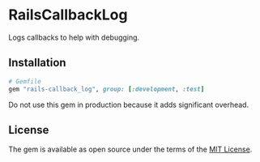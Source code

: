 # RailsCallbackLog

Logs callbacks to help with debugging. 

## Installation

```ruby
# Gemfile
gem "rails-callback_log", group: [:development, :test]
```

Do not use this gem in production because it adds significant overhead.

## License

The gem is available as open source under the terms of the [MIT
License](http://opensource.org/licenses/MIT).

